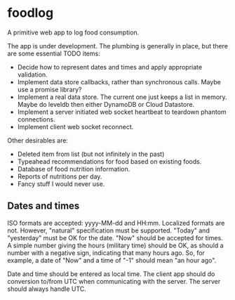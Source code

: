 # foodlog

A primitive web app to log food consumption.

The app is under development.  The plumbing is generally in place, but there are some essential TODO items:

* Decide how to represent dates and times and apply appropriate validation.
* Implement data store callbacks, rather than synchronous calls.  Maybe use a promise library?
* Implement a real data store.  The current one just keeps a list in memory.  Maybe do leveldb then either DynamoDB or Cloud Datastore.
* Implement a server initiated web socket heartbeat to teardown phantom connections.
* Implement client web socket reconnect.

Other desirables are:

* Deleted item from list (but not infinitely in the past)
* Typeahead recommendations for food based on existing foods.
* Database of food nutrition information.
* Reports of nutritions per day.
* Fancy stuff I would never use.

## Dates and times

ISO formats are accepted: yyyy-MM-dd and HH:mm.  Localized formats are not.  However, "natural" specification must be supported.  "Today" and "yesterday" must be OK for the date.  "Now" should be accepted for times.  A simple number giving the hours (military time) should be OK, as should a number with a negative sign, indicating that many hours ago.  So, for example, a date of "Now" and a time of "-1" should mean "an hour ago".

Date and time should be entered as local time.  The client app should do conversion to/from UTC when communicating with the server.  The server should always handle UTC.
